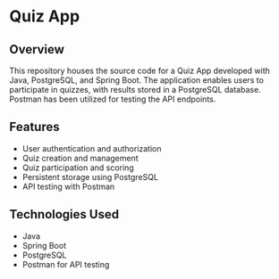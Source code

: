# Quiz App

## Overview
This repository houses the source code for a Quiz App developed with Java, PostgreSQL, and Spring Boot. The application enables users to participate in quizzes, with results stored in a PostgreSQL database. Postman has been utilized for testing the API endpoints.

## Features
- User authentication and authorization
- Quiz creation and management
- Quiz participation and scoring
- Persistent storage using PostgreSQL
- API testing with Postman


## Technologies Used
- Java
- Spring Boot
- PostgreSQL
- Postman for API testing
